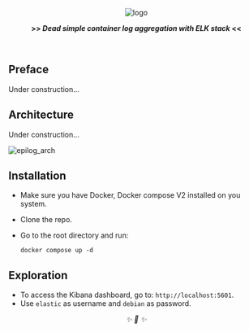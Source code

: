 <div align="center">

![logo](https://user-images.githubusercontent.com/30027932/136864286-6b69a63d-2023-4cde-b769-fb69de6712c8.png)

<strong>>> <i>Dead simple container log aggregation with ELK stack</i> <<</strong>

&nbsp;

</div>



## Preface

Under construction...

## Architecture

Under construction...


![epilog_arch](https://user-images.githubusercontent.com/30027932/137043528-16281894-00b3-4269-9dd5-59d1d6c0e132.png)

## Installation

* Make sure you have Docker, Docker compose V2 installed on you system.
* Clone the repo.
* Go to the root directory and run:

    ```
    docker compose up -d
    ```
## Exploration

* To access the Kibana dashboard, go to: `http://localhost:5601`.
* Use `elastic` as username and `debian` as password.

<div align="center">
<i> ✨ 🍰 ✨ </i>
</div>
